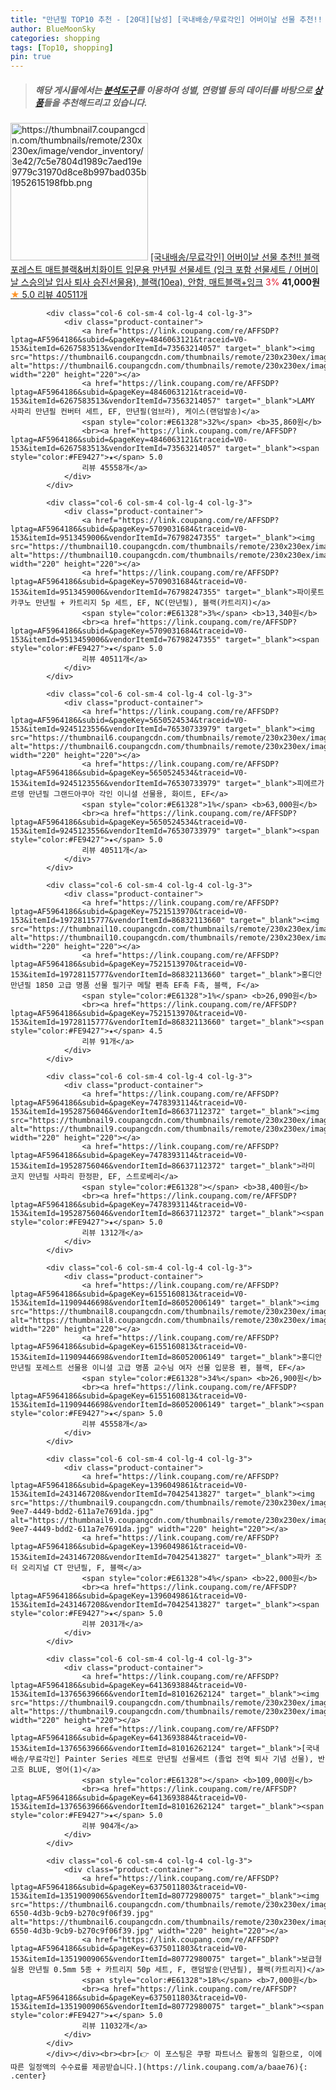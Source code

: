 ```yaml
---
title: "만년필 TOP10 추천 - [20대][남성] [국내배송/무료각인] 어버이날 선물 추천!! 블랙 포레스트 매트블랙&버치화이트 입문용 만년필 선물세트 (잉크 포함 선물세트 "
author: BlueMoonSky
categories: shopping
tags: [Top10, shopping]
pin: true
---
```


> ##### 해당 게시물에서는 [**분석도구**](https://itemscout.io/)를 이용하여 **성별**, **연령별** 등의 데이터를 바탕으로 [**상품**](https://link.coupang.com/a/baae76)들을 추천해드리고 있습니다.
<div class="container"><div class="row">
            <div class="col-6 col-sm-4 col-lg-4 col-lg-3">
                <div class="product-container">
                    <a href="https://link.coupang.com/re/AFFSDP?lptag=AF5964186&subid=&pageKey=6413669182&traceid=V0-153&itemId=13765497248&vendorItemId=81016120908" target="_blank"><img src="https://thumbnail7.coupangcdn.com/thumbnails/remote/230x230ex/image/vendor_inventory/3e42/7c5e7804d1989c7aed19e9779c31970d8ce8b997bad035b1952615198fbb.png" alt="https://thumbnail7.coupangcdn.com/thumbnails/remote/230x230ex/image/vendor_inventory/3e42/7c5e7804d1989c7aed19e9779c31970d8ce8b997bad035b1952615198fbb.png" width="220" height="220"></a>
                    <a href="https://link.coupang.com/re/AFFSDP?lptag=AF5964186&subid=&pageKey=6413669182&traceid=V0-153&itemId=13765497248&vendorItemId=81016120908" target="_blank">[국내배송/무료각인] 어버이날 선물 추천!! 블랙 포레스트 매트블랙&버치화이트 입문용 만년필 선물세트 (잉크 포함 선물세트 / 어버이날 스승의날 입사 퇴사 승진선물용), 블랙(10ea), 안함, 매트블랙+잉크</a>
                    <span style="color:#E61328">3%</span> <b>41,000원</b>
                    <br><a href="https://link.coupang.com/re/AFFSDP?lptag=AF5964186&subid=&pageKey=6413669182&traceid=V0-153&itemId=13765497248&vendorItemId=81016120908" target="_blank"><span style="color:#FE9427">★</span> 5.0
                    리뷰 40511개</a>
                </div>
            </div>
            
            <div class="col-6 col-sm-4 col-lg-4 col-lg-3">
                <div class="product-container">
                    <a href="https://link.coupang.com/re/AFFSDP?lptag=AF5964186&subid=&pageKey=4846063121&traceid=V0-153&itemId=6267583513&vendorItemId=73563214057" target="_blank"><img src="https://thumbnail6.coupangcdn.com/thumbnails/remote/230x230ex/image/rs_quotation_api/wger5yux/12eb9be3c6b34110a90b553ea428bc8f.jpg" alt="https://thumbnail6.coupangcdn.com/thumbnails/remote/230x230ex/image/rs_quotation_api/wger5yux/12eb9be3c6b34110a90b553ea428bc8f.jpg" width="220" height="220"></a>
                    <a href="https://link.coupang.com/re/AFFSDP?lptag=AF5964186&subid=&pageKey=4846063121&traceid=V0-153&itemId=6267583513&vendorItemId=73563214057" target="_blank">LAMY 사파리 만년필 컨버터 세트, EF, 만년필(엄브라), 케이스(랜덤발송)</a>
                    <span style="color:#E61328">32%</span> <b>35,860원</b>
                    <br><a href="https://link.coupang.com/re/AFFSDP?lptag=AF5964186&subid=&pageKey=4846063121&traceid=V0-153&itemId=6267583513&vendorItemId=73563214057" target="_blank"><span style="color:#FE9427">★</span> 5.0
                    리뷰 45558개</a>
                </div>
            </div>
            
            <div class="col-6 col-sm-4 col-lg-4 col-lg-3">
                <div class="product-container">
                    <a href="https://link.coupang.com/re/AFFSDP?lptag=AF5964186&subid=&pageKey=5709031684&traceid=V0-153&itemId=9513459006&vendorItemId=76798247355" target="_blank"><img src="https://thumbnail10.coupangcdn.com/thumbnails/remote/230x230ex/image/rs_quotation_api/z7crybkw/6ca2fd2be54742bd8cb1631d55294a7e.jpg" alt="https://thumbnail10.coupangcdn.com/thumbnails/remote/230x230ex/image/rs_quotation_api/z7crybkw/6ca2fd2be54742bd8cb1631d55294a7e.jpg" width="220" height="220"></a>
                    <a href="https://link.coupang.com/re/AFFSDP?lptag=AF5964186&subid=&pageKey=5709031684&traceid=V0-153&itemId=9513459006&vendorItemId=76798247355" target="_blank">파이롯트 카쿠노 만년필 + 카트리지 5p 세트, EF, NC(만년필), 블랙(카트리지)</a>
                    <span style="color:#E61328">3%</span> <b>13,340원</b>
                    <br><a href="https://link.coupang.com/re/AFFSDP?lptag=AF5964186&subid=&pageKey=5709031684&traceid=V0-153&itemId=9513459006&vendorItemId=76798247355" target="_blank"><span style="color:#FE9427">★</span> 5.0
                    리뷰 40511개</a>
                </div>
            </div>
            
            <div class="col-6 col-sm-4 col-lg-4 col-lg-3">
                <div class="product-container">
                    <a href="https://link.coupang.com/re/AFFSDP?lptag=AF5964186&subid=&pageKey=5650524534&traceid=V0-153&itemId=9245123556&vendorItemId=76530733979" target="_blank"><img src="https://thumbnail6.coupangcdn.com/thumbnails/remote/230x230ex/image/vendor_inventory/451b/6f862ee9c18a86f2bce04ae878746eb7878f83ad498f7ad6658c29b8b385.jpg" alt="https://thumbnail6.coupangcdn.com/thumbnails/remote/230x230ex/image/vendor_inventory/451b/6f862ee9c18a86f2bce04ae878746eb7878f83ad498f7ad6658c29b8b385.jpg" width="220" height="220"></a>
                    <a href="https://link.coupang.com/re/AFFSDP?lptag=AF5964186&subid=&pageKey=5650524534&traceid=V0-153&itemId=9245123556&vendorItemId=76530733979" target="_blank">피에르가르뎅 만년필 그랜드아쿠아 각인 이니셜 선물용, 화이트, EF</a>
                    <span style="color:#E61328">1%</span> <b>63,000원</b>
                    <br><a href="https://link.coupang.com/re/AFFSDP?lptag=AF5964186&subid=&pageKey=5650524534&traceid=V0-153&itemId=9245123556&vendorItemId=76530733979" target="_blank"><span style="color:#FE9427">★</span> 5.0
                    리뷰 40511개</a>
                </div>
            </div>
            
            <div class="col-6 col-sm-4 col-lg-4 col-lg-3">
                <div class="product-container">
                    <a href="https://link.coupang.com/re/AFFSDP?lptag=AF5964186&subid=&pageKey=7521513970&traceid=V0-153&itemId=19728115777&vendorItemId=86832113660" target="_blank"><img src="https://thumbnail10.coupangcdn.com/thumbnails/remote/230x230ex/image/vendor_inventory/f878/f26daebeb8f91e3144a5565a900c136d6acd6ca53ca1641c9b243b919cca.jpg" alt="https://thumbnail10.coupangcdn.com/thumbnails/remote/230x230ex/image/vendor_inventory/f878/f26daebeb8f91e3144a5565a900c136d6acd6ca53ca1641c9b243b919cca.jpg" width="220" height="220"></a>
                    <a href="https://link.coupang.com/re/AFFSDP?lptag=AF5964186&subid=&pageKey=7521513970&traceid=V0-153&itemId=19728115777&vendorItemId=86832113660" target="_blank">홍디안 만년필 1850 고급 명품 선물 필기구 메탈 펜촉 EF촉 F촉, 블랙, F</a>
                    <span style="color:#E61328">1%</span> <b>26,090원</b>
                    <br><a href="https://link.coupang.com/re/AFFSDP?lptag=AF5964186&subid=&pageKey=7521513970&traceid=V0-153&itemId=19728115777&vendorItemId=86832113660" target="_blank"><span style="color:#FE9427">★</span> 4.5
                    리뷰 91개</a>
                </div>
            </div>
            
            <div class="col-6 col-sm-4 col-lg-4 col-lg-3">
                <div class="product-container">
                    <a href="https://link.coupang.com/re/AFFSDP?lptag=AF5964186&subid=&pageKey=7478393114&traceid=V0-153&itemId=19528756046&vendorItemId=86637112372" target="_blank"><img src="https://thumbnail9.coupangcdn.com/thumbnails/remote/230x230ex/image/vendor_inventory/f441/4fda277cdd8546981fea3b283cddd0fa1566fc09685231c29fa7588e20ad.jpg" alt="https://thumbnail9.coupangcdn.com/thumbnails/remote/230x230ex/image/vendor_inventory/f441/4fda277cdd8546981fea3b283cddd0fa1566fc09685231c29fa7588e20ad.jpg" width="220" height="220"></a>
                    <a href="https://link.coupang.com/re/AFFSDP?lptag=AF5964186&subid=&pageKey=7478393114&traceid=V0-153&itemId=19528756046&vendorItemId=86637112372" target="_blank">라미 코지 만년필 사파리 한정판, EF, 스트로베리</a>
                    <span style="color:#E61328"></span> <b>38,400원</b>
                    <br><a href="https://link.coupang.com/re/AFFSDP?lptag=AF5964186&subid=&pageKey=7478393114&traceid=V0-153&itemId=19528756046&vendorItemId=86637112372" target="_blank"><span style="color:#FE9427">★</span> 5.0
                    리뷰 1312개</a>
                </div>
            </div>
            
            <div class="col-6 col-sm-4 col-lg-4 col-lg-3">
                <div class="product-container">
                    <a href="https://link.coupang.com/re/AFFSDP?lptag=AF5964186&subid=&pageKey=6155160813&traceid=V0-153&itemId=11909446698&vendorItemId=86052006149" target="_blank"><img src="https://thumbnail8.coupangcdn.com/thumbnails/remote/230x230ex/image/vendor_inventory/c398/76ca1d56981b345796830b19ae582382e6661145f635064497a6c2ab2fca.jpg" alt="https://thumbnail8.coupangcdn.com/thumbnails/remote/230x230ex/image/vendor_inventory/c398/76ca1d56981b345796830b19ae582382e6661145f635064497a6c2ab2fca.jpg" width="220" height="220"></a>
                    <a href="https://link.coupang.com/re/AFFSDP?lptag=AF5964186&subid=&pageKey=6155160813&traceid=V0-153&itemId=11909446698&vendorItemId=86052006149" target="_blank">홍디안 만년필 포레스트 선물용 이니셜 고급 명품 교수님 여자 선물 입문용 펜, 블랙, EF</a>
                    <span style="color:#E61328">34%</span> <b>26,900원</b>
                    <br><a href="https://link.coupang.com/re/AFFSDP?lptag=AF5964186&subid=&pageKey=6155160813&traceid=V0-153&itemId=11909446698&vendorItemId=86052006149" target="_blank"><span style="color:#FE9427">★</span> 5.0
                    리뷰 45558개</a>
                </div>
            </div>
            
            <div class="col-6 col-sm-4 col-lg-4 col-lg-3">
                <div class="product-container">
                    <a href="https://link.coupang.com/re/AFFSDP?lptag=AF5964186&subid=&pageKey=1396049861&traceid=V0-153&itemId=2431467208&vendorItemId=70425413827" target="_blank"><img src="https://thumbnail9.coupangcdn.com/thumbnails/remote/230x230ex/image/retail/images/2020/03/27/10/7/c954998c-9ee7-4449-bdd2-611a7e7691da.jpg" alt="https://thumbnail9.coupangcdn.com/thumbnails/remote/230x230ex/image/retail/images/2020/03/27/10/7/c954998c-9ee7-4449-bdd2-611a7e7691da.jpg" width="220" height="220"></a>
                    <a href="https://link.coupang.com/re/AFFSDP?lptag=AF5964186&subid=&pageKey=1396049861&traceid=V0-153&itemId=2431467208&vendorItemId=70425413827" target="_blank">파카 조터 오리지널 CT 만년필, F, 블랙</a>
                    <span style="color:#E61328">4%</span> <b>22,000원</b>
                    <br><a href="https://link.coupang.com/re/AFFSDP?lptag=AF5964186&subid=&pageKey=1396049861&traceid=V0-153&itemId=2431467208&vendorItemId=70425413827" target="_blank"><span style="color:#FE9427">★</span> 5.0
                    리뷰 2031개</a>
                </div>
            </div>
            
            <div class="col-6 col-sm-4 col-lg-4 col-lg-3">
                <div class="product-container">
                    <a href="https://link.coupang.com/re/AFFSDP?lptag=AF5964186&subid=&pageKey=6413693884&traceid=V0-153&itemId=13765639666&vendorItemId=81016262124" target="_blank"><img src="https://thumbnail9.coupangcdn.com/thumbnails/remote/230x230ex/image/vendor_inventory/ab2e/e61de5a3ce7f71c64a5d8215b6d4d72c7b4fa700c2b2c85fab2cd95d82ce.png" alt="https://thumbnail9.coupangcdn.com/thumbnails/remote/230x230ex/image/vendor_inventory/ab2e/e61de5a3ce7f71c64a5d8215b6d4d72c7b4fa700c2b2c85fab2cd95d82ce.png" width="220" height="220"></a>
                    <a href="https://link.coupang.com/re/AFFSDP?lptag=AF5964186&subid=&pageKey=6413693884&traceid=V0-153&itemId=13765639666&vendorItemId=81016262124" target="_blank">[국내배송/무료각인] Painter Series 레트로 만년필 선물세트 (졸업 전역 퇴사 기념 선물), 반고흐 BLUE, 영어(1)</a>
                    <span style="color:#E61328"></span> <b>109,000원</b>
                    <br><a href="https://link.coupang.com/re/AFFSDP?lptag=AF5964186&subid=&pageKey=6413693884&traceid=V0-153&itemId=13765639666&vendorItemId=81016262124" target="_blank"><span style="color:#FE9427">★</span> 5.0
                    리뷰 904개</a>
                </div>
            </div>
            
            <div class="col-6 col-sm-4 col-lg-4 col-lg-3">
                <div class="product-container">
                    <a href="https://link.coupang.com/re/AFFSDP?lptag=AF5964186&subid=&pageKey=6375011803&traceid=V0-153&itemId=13519009065&vendorItemId=80772980075" target="_blank"><img src="https://thumbnail6.coupangcdn.com/thumbnails/remote/230x230ex/image/retail/images/2022/03/04/15/0/45a6eac2-6550-4d3b-9cb9-b270c9f06f39.jpg" alt="https://thumbnail6.coupangcdn.com/thumbnails/remote/230x230ex/image/retail/images/2022/03/04/15/0/45a6eac2-6550-4d3b-9cb9-b270c9f06f39.jpg" width="220" height="220"></a>
                    <a href="https://link.coupang.com/re/AFFSDP?lptag=AF5964186&subid=&pageKey=6375011803&traceid=V0-153&itemId=13519009065&vendorItemId=80772980075" target="_blank">보급형 실용 만년필 0.5mm 5종 + 카트리지 50p 세트, F, 랜덤발송(만년필), 블랙(카트리지)</a>
                    <span style="color:#E61328">18%</span> <b>7,000원</b>
                    <br><a href="https://link.coupang.com/re/AFFSDP?lptag=AF5964186&subid=&pageKey=6375011803&traceid=V0-153&itemId=13519009065&vendorItemId=80772980075" target="_blank"><span style="color:#FE9427">★</span> 5.0
                    리뷰 11032개</a>
                </div>
            </div>
            </div></div><br><br>[👉 이 포스팅은 쿠팡 파트너스 활동의 일환으로, 이에 따른 일정액의 수수료를 제공받습니다.](https://link.coupang.com/a/baae76){: .center}